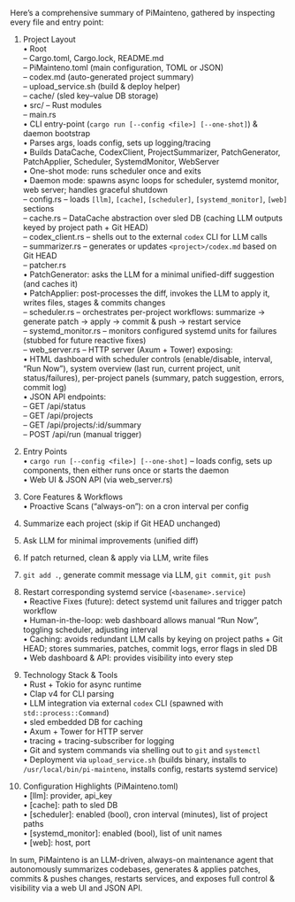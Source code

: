 Here’s a comprehensive summary of PiMainteno, gathered by inspecting every file and entry point:

1. Project Layout  
• Root  
  – Cargo.toml, Cargo.lock, README.md  
  – PiMainteno.toml (main configuration, TOML or JSON)  
  – codex.md (auto-generated project summary)  
  – upload_service.sh (build & deploy helper)  
  – cache/ (sled key–value DB storage)  
• src/ – Rust modules  
  – main.rs  
    • CLI entry-point (`cargo run [--config <file>] [--one-shot]`) & daemon bootstrap  
    • Parses args, loads config, sets up logging/tracing  
    • Builds DataCache, CodexClient, ProjectSummarizer, PatchGenerator, PatchApplier, Scheduler, SystemdMonitor, WebServer  
    • One-shot mode: runs scheduler once and exits  
    • Daemon mode: spawns async loops for scheduler, systemd monitor, web server; handles graceful shutdown  
  – config.rs – loads `[llm]`, `[cache]`, `[scheduler]`, `[systemd_monitor]`, `[web]` sections  
  – cache.rs – DataCache abstraction over sled DB (caching LLM outputs keyed by project path + Git HEAD)  
  – codex_client.rs – shells out to the external `codex` CLI for LLM calls  
  – summarizer.rs – generates or updates `<project>/codex.md` based on Git HEAD  
  – patcher.rs  
    • PatchGenerator: asks the LLM for a minimal unified-diff suggestion (and caches it)  
    • PatchApplier: post-processes the diff, invokes the LLM to apply it, writes files, stages & commits changes  
  – scheduler.rs – orchestrates per-project workflows: summarize → generate patch → apply → commit & push → restart service  
  – systemd_monitor.rs – monitors configured systemd units for failures (stubbed for future reactive fixes)  
  – web_server.rs – HTTP server (Axum + Tower) exposing:  
    • HTML dashboard with scheduler controls (enable/disable, interval, “Run Now”), system overview (last run, current project, unit status/failures), per-project panels (summary, patch suggestion, errors, commit log)  
    • JSON API endpoints:  
      – GET /api/status  
      – GET /api/projects  
      – GET /api/projects/:id/summary  
      – POST /api/run (manual trigger)  

2. Entry Points  
• `cargo run [--config <file>] [--one-shot]` – loads config, sets up components, then either runs once or starts the daemon  
• Web UI & JSON API (via web_server.rs)  

3. Core Features & Workflows  
• Proactive Scans (“always-on”): on a cron interval per config  
  1. Summarize each project (skip if Git HEAD unchanged)  
  2. Ask LLM for minimal improvements (unified diff)  
  3. If patch returned, clean & apply via LLM, write files  
  4. `git add .`, generate commit message via LLM, `git commit`, `git push`  
  5. Restart corresponding systemd service (`<basename>.service`)  
• Reactive Fixes (future): detect systemd unit failures and trigger patch workflow  
• Human-in-the-loop: web dashboard allows manual “Run Now”, toggling scheduler, adjusting interval  
• Caching: avoids redundant LLM calls by keying on project paths + Git HEAD; stores summaries, patches, commit logs, error flags in sled DB  
• Web dashboard & API: provides visibility into every step  

4. Technology Stack & Tools  
• Rust + Tokio for async runtime  
• Clap v4 for CLI parsing  
• LLM integration via external `codex` CLI (spawned with `std::process::Command`)  
• sled embedded DB for caching  
• Axum + Tower for HTTP server  
• tracing + tracing-subscriber for logging  
• Git and system commands via shelling out to `git` and `systemctl`  
• Deployment via `upload_service.sh` (builds binary, installs to `/usr/local/bin/pi-mainteno`, installs config, restarts systemd service)  

5. Configuration Highlights (PiMainteno.toml)  
• [llm]: provider, api_key  
• [cache]: path to sled DB  
• [scheduler]: enabled (bool), cron interval (minutes), list of project paths  
• [systemd_monitor]: enabled (bool), list of unit names  
• [web]: host, port  

In sum, PiMainteno is an LLM-driven, always-on maintenance agent that autonomously summarizes codebases, generates & applies patches, commits & pushes changes, restarts services, and exposes full control & visibility via a web UI and JSON API.